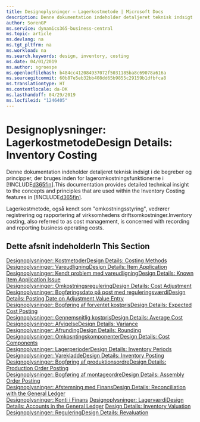 ```yaml
---
title: Designoplysninger – Lagerkostmetode | Microsoft Docs
description: Denne dokumentation indeholder detaljeret teknisk indsigt i de begreber og principper, der bruges inden for lageromkostningsfunktionerne i Business Central.
author: SorenGP
ms.service: dynamics365-business-central
ms.topic: article
ms.devlang: na
ms.tgt_pltfrm: na
ms.workload: na
ms.search.keywords: design, inventory, costing
ms.date: 04/01/2019
ms.author: sgroespe
ms.openlocfilehash: b484cc412084937072f5031185ba8c69078a616a
ms.sourcegitcommit: 60b87e5eb32bb408dd65b9855c29159b1dfbfca8
ms.translationtype: HT
ms.contentlocale: da-DK
ms.lasthandoff: 04/29/2019
ms.locfileid: "1246405"
---
```

# <a name="design-details-inventory-costing"></a><span data-ttu-id="7d36a-103">Designoplysninger: Lagerkostmetode</span><span class="sxs-lookup"><span data-stu-id="7d36a-103">Design Details: Inventory Costing</span></span>
<span data-ttu-id="7d36a-104">Denne dokumentation indeholder detaljeret teknisk indsigt i de begreber og principper, der bruges inden for lageromkostningsfunktionerne i [!INCLUDE[d365fin](includes/d365fin_md.md)].</span><span class="sxs-lookup"><span data-stu-id="7d36a-104">This documentation provides detailed technical insight to the concepts and principles that are used within the Inventory Costing features in [!INCLUDE[d365fin](includes/d365fin_md.md)].</span></span>  

<span data-ttu-id="7d36a-105">Lagerkostmetode, også kendt som "omkostningsstyring", vedrører registrering og rapportering af virksomhedens driftsomkostninger.</span><span class="sxs-lookup"><span data-stu-id="7d36a-105">Inventory costing, also referred to as cost management, is concerned with recording and reporting business operating costs.</span></span>  

## <a name="in-this-section"></a><span data-ttu-id="7d36a-106">Dette afsnit indeholder</span><span class="sxs-lookup"><span data-stu-id="7d36a-106">In This Section</span></span>  
[<span data-ttu-id="7d36a-107">Designoplysninger: Kostmetoder</span><span class="sxs-lookup"><span data-stu-id="7d36a-107">Design Details: Costing Methods</span></span>](design-details-costing-methods.md)  
[<span data-ttu-id="7d36a-108">Designoplysninger: Vareudligning</span><span class="sxs-lookup"><span data-stu-id="7d36a-108">Design Details: Item Application</span></span>](design-details-item-application.md)  
[<span data-ttu-id="7d36a-109">Designoplysninger: Kendt problem med vareudligning</span><span class="sxs-lookup"><span data-stu-id="7d36a-109">Design Details: Known Item Application Issue</span></span>](design-details-inventory-zero-level-open-item-ledger-entries.md)  
[<span data-ttu-id="7d36a-110">Designoplysninger: Omkostningsregulering</span><span class="sxs-lookup"><span data-stu-id="7d36a-110">Design Details: Cost Adjustment</span></span>](design-details-cost-adjustment.md)  
[<span data-ttu-id="7d36a-111">Designoplysninger: Bogføringsdato på post med reguleringsværdi</span><span class="sxs-lookup"><span data-stu-id="7d36a-111">Design Details: Posting Date on Adjustment Value Entry</span></span>](design-details-inventory-adjustment-value-entry-posting-date.md)  
[<span data-ttu-id="7d36a-112">Designoplysninger: Bogføring af forventet kostpris</span><span class="sxs-lookup"><span data-stu-id="7d36a-112">Design Details: Expected Cost Posting</span></span>](design-details-expected-cost-posting.md)  
[<span data-ttu-id="7d36a-113">Designoplysninger: Gennemsnitlig kostpris</span><span class="sxs-lookup"><span data-stu-id="7d36a-113">Design Details: Average Cost</span></span>](design-details-average-cost.md)  
[<span data-ttu-id="7d36a-114">Designoplysninger: Afvigelse</span><span class="sxs-lookup"><span data-stu-id="7d36a-114">Design Details: Variance</span></span>](design-details-variance.md)  
[<span data-ttu-id="7d36a-115">Designoplysninger: Afrunding</span><span class="sxs-lookup"><span data-stu-id="7d36a-115">Design Details: Rounding</span></span>](design-details-rounding.md)  
[<span data-ttu-id="7d36a-116">Designoplysninger: Omkosntingskomponenter</span><span class="sxs-lookup"><span data-stu-id="7d36a-116">Design Details: Cost Components</span></span>](design-details-cost-components.md)  
[<span data-ttu-id="7d36a-117">Designoplysninger: Lagerperioder</span><span class="sxs-lookup"><span data-stu-id="7d36a-117">Design Details: Inventory Periods</span></span>](design-details-inventory-periods.md)  
[<span data-ttu-id="7d36a-118">Designoplysninger: Varekladde</span><span class="sxs-lookup"><span data-stu-id="7d36a-118">Design Details: Inventory Posting</span></span>](design-details-inventory-posting.md)  
[<span data-ttu-id="7d36a-119">Designoplysninger: Bogføring af produktionsordre</span><span class="sxs-lookup"><span data-stu-id="7d36a-119">Design Details: Production Order Posting</span></span>](design-details-production-order-posting.md)  
[<span data-ttu-id="7d36a-120">Designoplysninger: Bogføring af montageordre</span><span class="sxs-lookup"><span data-stu-id="7d36a-120">Design Details: Assembly Order Posting</span></span>](design-details-assembly-order-posting.md)  
[<span data-ttu-id="7d36a-121">Designoplysninger: Afstemning med Finans</span><span class="sxs-lookup"><span data-stu-id="7d36a-121">Design Details: Reconciliation with the General Ledger</span></span>](design-details-reconciliation-with-the-general-ledger.md)  
<span data-ttu-id="7d36a-122">[Designoplysninger: Konti i Finans](design-details-accounts-in-the-general-ledger.md)
[Designoplysninger: Lagerværdi](design-details-inventory-valuation.md)</span><span class="sxs-lookup"><span data-stu-id="7d36a-122">[Design Details: Accounts in the General Ledger](design-details-accounts-in-the-general-ledger.md)
[Design Details: Inventory Valuation](design-details-inventory-valuation.md)</span></span>  
[<span data-ttu-id="7d36a-123">Designoplysninger: Regulering</span><span class="sxs-lookup"><span data-stu-id="7d36a-123">Design Details: Revaluation</span></span>](design-details-revaluation.md)
